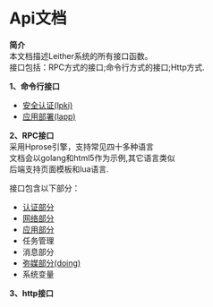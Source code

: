 Api文档
========
**简介**   
本文档描述Leither系统的所有接口函数。  
接口包括：RPC方式的接口;命令行方式的接口;Http方式.

**1、命令行接口**
+ <a href="./LPki.md"> 安全认证(lpki)</a>    
+ <a href="./LApp.md"> 应用部署(lapp)</a>    

**2、RPC接口**  
采用Hprose引擎，支持常见四十多种语言  
文档会以golang和html5作为示例,其它语言类似  
后端支持页面模板和lua语言.   
   
接口包含以下部分：
+ <a href="./Auth.md"> 认证部分</a>  
+ <a href="./Net.md"> 网络部分</a>    
+ <a href="./App.md">  应用部分</a> 
+ 任务管理  
+ 消息部分    
+ <a href="./MiMei.md"> 弥媒部分(doing)</a>  
+ 系统变量    
 

**3、http接口**

